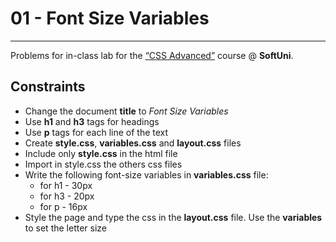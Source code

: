﻿# 01 - Font Size Variables
------
Problems for in-class lab for the [“CSS Advanced”](https://softuni.bg/trainings/2259/css-advanced-march-2019) course @ **SoftUni**.


## Constraints
* Change the document **title** to *Font Size Variables*
* Use **h1** and **h3** tags for headings
* Use **p** tags for each line of the text
* Create **style.css**, **variables.css** and **layout.css** files
* Include only **style.css** in the html file
* Import in style.css the others css files
* Write the following font-size variables in **variables.css** file:
    * for h1 - 30px
    * for h3 - 20px
    * for p - 16px
* Style the page and type the css in the **layout.css** file. Use the **variables** to set the letter size